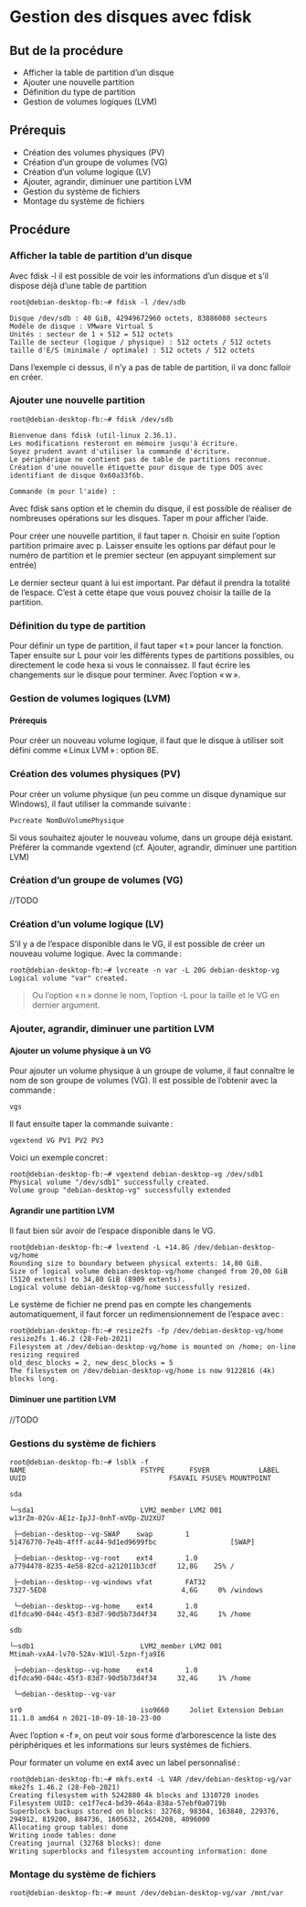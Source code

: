 # Gestion des disques avec fdisk
## But de la procédure 

- Afficher la table de partition d’un disque 
- Ajouter une nouvelle partition 
- Définition du type de partition 
- Gestion de volumes logiques (LVM) 

## Prérequis 

- Création des volumes physiques (PV)
- Création d’un groupe de volumes (VG)
- Création d’un volume logique (LV)
- Ajouter, agrandir, diminuer une partition LVM
- Gestion du système de fichiers
- Montage du système de fichiers 

## Procédure 

### Afficher la table de partition d’un disque 

 Avec fdisk -l il est possible de voir les informations d’un disque et s’il dispose déjà d’une table de partition 

```shell
root@debian-desktop-fb:~# fdisk -l /dev/sdb 

Disque /dev/sdb : 40 GiB, 42949672960 octets, 83886080 secteurs 
Modèle de disque : VMware Virtual S 
Unités : secteur de 1 × 512 = 512 octets 
Taille de secteur (logique / physique) : 512 octets / 512 octets 
taille d'E/S (minimale / optimale) : 512 octets / 512 octets 
```

 Dans l’exemple ci dessus, il n’y a pas de table de partition, il va donc falloir en créer. 

### Ajouter une nouvelle partition 

 ```shell
root@debian-desktop-fb:~# fdisk /dev/sdb 

Bienvenue dans fdisk (util-linux 2.36.1). 
Les modifications resteront en mémoire jusqu'à écriture. 
Soyez prudent avant d'utiliser la commande d'écriture. 
Le périphérique ne contient pas de table de partitions reconnue. 
Création d'une nouvelle étiquette pour disque de type DOS avec identifiant de disque 0x60a33f6b. 

Commande (m pour l'aide) : 
```
 
Avec fdisk sans option et le chemin du disque, il est possible de réaliser de nombreuses opérations sur les disques. Taper m pour afficher l’aide. 

Pour créer une nouvelle partition, il faut taper n. 
Choisir en suite l’option partition primaire avec p. Laisser ensuite les options par défaut pour le numéro de partition et le premier secteur (en appuyant simplement sur entrée) 
 
Le dernier secteur quant à lui est important. Par défaut il prendra la totalité de l’espace. C’est à cette étape que vous pouvez choisir la taille de la partition. 

### Définition du type de partition 

Pour définir un type de partition, il faut taper « t » pour lancer la fonction. Taper ensuite sur L pour voir les différents types de partitions possibles, ou directement le code hexa si vous le connaissez. 
Il faut écrire les changements sur le disque pour terminer. Avec l’option « w ». 

### Gestion de volumes logiques (LVM) 

#### Prérequis 

Pour créer un nouveau volume logique, il faut que le disque à utiliser soit défini comme « Linux LVM » : option 8E. 

### Création des volumes physiques (PV) 

 
Pour créer un volume physique (un peu comme un disque dynamique sur Windows), il faut utiliser la commande suivante :  

```shell
Pvcreate NomDuVolumePhysique 
```

Si vous souhaitez ajouter le nouveau volume, dans un groupe déjà existant. Préférer la commande vgextend (cf. Ajouter, agrandir, diminuer une partition LVM) 

### Création d’un groupe de volumes (VG) 

//TODO 

### Création d’un volume logique (LV) 

 S’il y a de l’espace disponible dans le VG, il est possible de créer un nouveau volume logique. Avec la commande :  

```shell
root@debian-desktop-fb:~# lvcreate -n var -L 20G debian-desktop-vg  
Logical volume "var" created. 
```  

> Ou l’option « n » donne le nom, l’option -L pour la taille et le VG en dernier argument. 

### Ajouter, agrandir, diminuer une partition LVM 

#### Ajouter un volume physique à un VG 

Pour ajouter un volume physique à un groupe de volume, il faut connaître le nom de son groupe de volumes (VG). Il est possible de l’obtenir avec la commande : 

```shell
vgs 
``` 

Il faut ensuite taper la commande suivante : 

```shell
vgextend VG PV1 PV2 PV3 
```
 
Voici un exemple concret :  

```shell
root@debian-desktop-fb:~# vgextend debian-desktop-vg /dev/sdb1 
Physical volume "/dev/sdb1" successfully created. 
Volume group "debian-desktop-vg" successfully extended 
```
 
#### Agrandir une partition LVM 

Il faut bien sûr avoir de l’espace disponible dans le VG. 

```shell
root@debian-desktop-fb:~# lvextend -L +14.8G /dev/debian-desktop-vg/home  
Rounding size to boundary between physical extents: 14,80 GiB. 
Size of logical volume debian-desktop-vg/home changed from 20,00 GiB (5120 extents) to 34,80 GiB (8909 extents). 
Logical volume debian-desktop-vg/home successfully resized. 
```

Le système de fichier ne prend pas en compte les changements automatiquement, il faut forcer un redimensionnement de l’espace avec : 

```shell
root@debian-desktop-fb:~# resize2fs -fp /dev/debian-desktop-vg/home  
resize2fs 1.46.2 (28-Feb-2021) 
Filesystem at /dev/debian-desktop-vg/home is mounted on /home; on-line resizing required 
old_desc_blocks = 2, new_desc_blocks = 5 
The filesystem on /dev/debian-desktop-vg/home is now 9122816 (4k) blocks long. 
```

#### Diminuer une partition LVM 

//TODO

### Gestions du système de fichiers 

 ```shell
root@debian-desktop-fb:~# lsblk -f 
NAME                            FSTYPE      FSVER            LABEL                 UUID                                   FSAVAIL FSUSE% MOUNTPOINT 

sda                                                                                                                                       

└─sda1                          LVM2_member LVM2 001                               w13rZm-02Gv-AE1z-IpJJ-0nhT-mVOp-ZU2XU7                 

  ├─debian--desktop--vg-SWAP    swap        1                                      51476770-7e4b-4fff-ac44-9d1ed9699fbc                  [SWAP] 

  ├─debian--desktop--vg-root    ext4        1.0                                    a7794478-8235-4e58-82cd-a212011b3cdf     12,8G    25% / 

  ├─debian--desktop--vg-windows vfat        FAT32                                  7327-5ED8                                 4,6G     0% /windows 

  └─debian--desktop--vg-home    ext4        1.0                                    d1fdca90-044c-45f3-83d7-90d5b73d4f34     32,4G     1% /home 

sdb                                                                                                                                       

└─sdb1                          LVM2_member LVM2 001                               Mtimah-vxA4-lv70-52Av-W1Ul-5zpn-fja9I6                 

  ├─debian--desktop--vg-home    ext4        1.0                                    d1fdca90-044c-45f3-83d7-90d5b73d4f34     32,4G     1% /home 

  └─debian--desktop--vg-var                                                                                                               

sr0                             iso9660     Joliet Extension Debian 11.1.0 amd64 n 2021-10-09-10-10-23-00
```

Avec l’option « -f », on peut voir sous forme d’arborescence la liste des périphériques et les informations sur leurs systèmes de fichiers. 

Pour formater un volume en ext4 avec un label personnalisé : 

```shell
root@debian-desktop-fb:~# mkfs.ext4 -L VAR /dev/debian-desktop-vg/var  
mke2fs 1.46.2 (28-Feb-2021) 
Creating filesystem with 5242880 4k blocks and 1310720 inodes 
Filesystem UUID: ce1f7ec4-bd39-464a-838a-57ebf0a0719b 
Superblock backups stored on blocks: 32768, 98304, 163840, 229376, 294912, 819200, 884736, 1605632, 2654208, 4096000 
Allocating group tables: done                             
Writing inode tables: done                             
Creating journal (32768 blocks): done 
Writing superblocks and filesystem accounting information: done    
```

### Montage du système de fichiers 

```shell
root@debian-desktop-fb:~# mount /dev/debian-desktop-vg/var /mnt/var 
```
